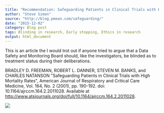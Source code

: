 ```yaml
---
title: "Recommendation: Safeguarding Patients in Clinical Trials with High Mortality Rates"
author: "Steve Simon"
source: "http://blog.pmean.com/safeguarding/"
date: "2015-12-02"
category: Blog post
tags: Blinding in research, Early stopping, Ethics in research
output: html_document
---
```


This is an article the I would trot out if anyone tried to argue that a
Data Safety and Monitoring Board should, like the investigators, be
blinded as to treatment status during their deliberations.

<!---More--->

BRADLEY D. FREEMAN, ROBERT L. DANNER, STEVEN M. BANKS, and CHARLES
NATANSON "Safeguarding Patients in Clinical Trials with High Mortality
Rates", American Journal of Respiratory and Critical Care Medicine, Vol.
164, No. 2 (2001), pp. 190-192. doi: 10.1164/ajrccm.164.2.2011028.
Available at
<http://www.atsjournals.org/doi/full/10.1164/ajrccm.164.2.2011028>.

![](http://www.pmean.com/images/safeguarding01.png)




